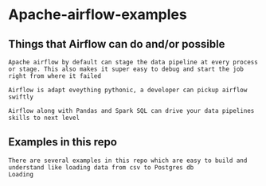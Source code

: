 # Apache-airflow-examples

## Things that Airflow can do and/or possible
	
	Apache airflow by default can stage the data pipeline at every process or stage. This also makes it super easy to debug and start the job right from where it failed
	
	Airflow is adapt eveything pythonic, a developer can pickup airflow swiftly
	
	Airflow along with Pandas and Spark SQL can drive your data pipelines skills to next level
	

## Examples in this repo

	There are several examples in this repo which are easy to build and understand like loading data from csv to Postgres db
	Loading 
